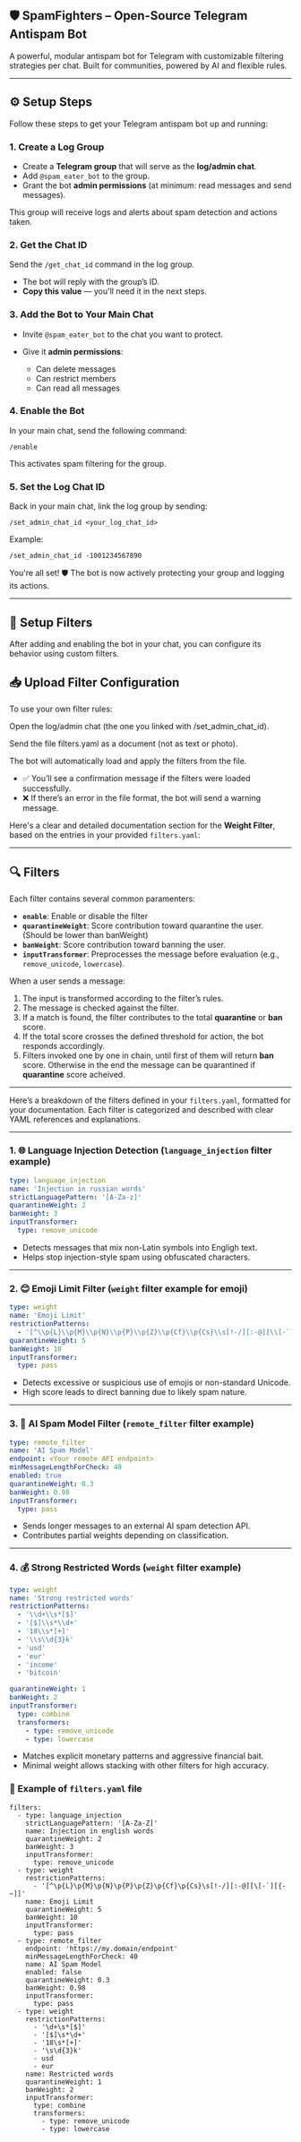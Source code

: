 ## 🛡️ SpamFighters – Open-Source Telegram Antispam Bot
A powerful, modular antispam bot for Telegram with customizable filtering strategies per chat.
Built for communities, powered by AI and flexible rules.

---

## ⚙️ Setup Steps

Follow these steps to get your Telegram antispam bot up and running:

### 1. Create a Log Group

* Create a **Telegram group** that will serve as the **log/admin chat**.
* Add `@spam_eater_bot` to the group.
* Grant the bot **admin permissions** (at minimum: read messages and send messages).

This group will receive logs and alerts about spam detection and actions taken.

### 2. Get the Chat ID

Send the `/get_chat_id` command in the log group.

* The bot will reply with the group’s ID.
* **Copy this value** — you'll need it in the next steps.

### 3. Add the Bot to Your Main Chat

* Invite `@spam_eater_bot` to the chat you want to protect.
* Give it **admin permissions**:

  * Can delete messages
  * Can restrict members
  * Can read all messages

### 4. Enable the Bot

In your main chat, send the following command:

```text
/enable
```

This activates spam filtering for the group.

### 5. Set the Log Chat ID

Back in your main chat, link the log group by sending:

```text
/set_admin_chat_id <your_log_chat_id>
```

Example:

```text
/set_admin_chat_id -1001234567890
```

You're all set! 🛡️ The bot is now actively protecting your group and logging its actions.

---

## 🧪 Setup Filters
After adding and enabling the bot in your chat, you can configure its behavior using custom filters.

## 📥 Upload Filter Configuration
To use your own filter rules:

Open the log/admin chat (the one you linked with /set_admin_chat_id).

Send the file filters.yaml as a document (not as text or photo).

The bot will automatically load and apply the filters from the file.

* ✅ You’ll see a confirmation message if the filters were loaded successfully.
* ❌ If there’s an error in the file format, the bot will send a warning message.

Here's a clear and detailed documentation section for the **Weight Filter**, based on the entries in your provided `filters.yaml`:

---

## 🔍 Filters

Each filter contains several common paramenters:
* **`enable`**: Enable or disable the filter
* **`quarantineWeight`**: Score contribution toward quarantine the user. (Should be lower than banWeight)
* **`banWeight`**: Score contribution toward banning the user.
* **`inputTransformer`**: Preprocesses the message before evaluation (e.g., `remove_unicode`, `lowercase`).

When a user sends a message:

1. The input is transformed according to the filter’s rules.
2. The message is checked against the filter.
3. If a match is found, the filter contributes to the total **quarantine** or **ban** score.
4. If the total score crosses the defined threshold for action, the bot responds accordingly.
5. Filters invoked one by one in chain, until first of them will return **ban** score. Otherwise in the end the message can be quarantined if **quarantine** score acheived.

---

Here’s a breakdown of the filters defined in your `filters.yaml`, formatted for your documentation. Each filter is categorized and described with clear YAML references and explanations.

---

### 1. 🌐 **Language Injection Detection** (`language_injection` filter example)

```yaml
type: language_injection
name: 'Injection in russian words'
strictLanguagePattern: '[A-Za-z]'
quarantineWeight: 2
banWeight: 3
inputTransformer:
  type: remove_unicode
```

* Detects messages that mix non-Latin symbols into Engligh text.
* Helps stop injection-style spam using obfuscated characters.

---

### 2. 😊 **Emoji Limit Filter** (`weight` filter example for emoji)

```yaml
type: weight
name: 'Emoji Limit'
restrictionPatterns:
  - '[^\\p{L}\\p{M}\\p{N}\\p{P}\\p{Z}\\p{Cf}\\p{Cs}\\s[!-/][:-@][\\[-`][{-~]]'
quarantineWeight: 5
banWeight: 10
inputTransformer:
  type: pass
```

* Detects excessive or suspicious use of emojis or non-standard Unicode.
* High score leads to direct banning due to likely spam nature.

---

### 3. 🤖 **AI Spam Model Filter** (`remote_filter` filter example)

```yaml
type: remote_filter
name: 'AI Spam Model'
endpoint: <Your remote API endpoint>
minMessageLengthForCheck: 40
enabled: true
quarantineWeight: 0.3
banWeight: 0.98
inputTransformer:
  type: pass
```

* Sends longer messages to an external AI spam detection API.
* Contributes partial weights depending on classification.

---

### 4. 💰 **Strong Restricted Words** (`weight` filter example)

```yaml
type: weight
name: 'Strong restricted words'
restrictionPatterns:
  - '\\d+\\s*[$]'
  - '[$]\\s*\\d+'
  - '18\\s*[+]'
  - '\\s\\d{3}k'
  - 'usd'
  - 'eur'
  - 'income'
  - 'bitcoin'

quarantineWeight: 1
banWeight: 2
inputTransformer:
  type: combine
  transformers:
    - type: remove_unicode
    - type: lowercase
```

* Matches explicit monetary patterns and aggressive financial bait.
* Minimal weight allows stacking with other filters for high accuracy.

### 🧾 Example of `filters.yaml` file

```
filters:
  - type: language_injection
    strictLanguagePattern: '[A-Za-Z]'
    name: Injection in english words
    quarantineWeight: 2
    banWeight: 3
    inputTransformer:
      type: remove_unicode
  - type: weight
    restrictionPatterns:
      - '[^\p{L}\p{M}\p{N}\p{P}\p{Z}\p{Cf}\p{Cs}\s[!-/][:-@][\[-`][{-~]]'
    name: Emoji Limit
    quarantineWeight: 5
    banWeight: 10
    inputTransformer:
      type: pass
  - type: remote_filter
    endpoint: 'https://my.domain/endpoint'
    minMessageLengthForCheck: 40
    name: AI Spam Model
    enabled: false
    quarantineWeight: 0.3
    banWeight: 0.98
    inputTransformer:
      type: pass
  - type: weight
    restrictionPatterns:
      - '\d+\s*[$]'
      - '[$]\s*\d+'
      - '18\s*[+]'
      - '\s\d{3}k'
      - usd
      - eur
    name: Restricted words
    quarantineWeight: 1
    banWeight: 2
    inputTransformer:
      type: combine
      transformers:
        - type: remove_unicode
        - type: lowercase
```
